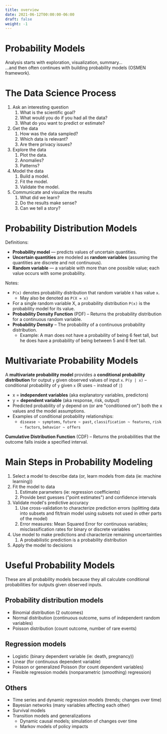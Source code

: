 ```yaml
---
title: overview
date: 2021-06-12T00:00:00-06:00
draft: false
weight: -1
---
```


# Probability Models
Analysis starts with exploration, visualization, summary…  
…and then often continues with building probability models (OSMEN framework).

# The Data Science Process
1. Ask an interesting question
   1. What is the scientific goal?
   2. What would you do if you had all the data?
   3. What do you want to predict or estimate?
2. Get the data
   1. How was the data sampled?
   2. Which data is relevant?
   3. Are there privacy issues?
1. Explore the data
   1. Plot the data.
   2. Anomalies?
   3. Patterns?
1. Model the data
   1. Build a model.
   2. Fit the model.
   3. Validate the model.
1. Communicate and visualize the results
   1. What did we learn?
   2. Do the results make sense?
   3. Can we tell a story?

# Probability Distribution Models
Definitions:
- **Probability model** — predicts values of uncertain quantities.
- **Uncertain quantities** are modeled as **random variables** (assuming the quantities are discrete and not continuous).
- **Random variable** — a variable with more than one possible value; each value occurs with some probability.

Notes:
- `P(x)` denotes probability distribution that random variable `X` has value `x`.
  - May also be denoted as `P(X = x)`
- For a single random variable X, a probability distribution `P(x)` is the probability model for its value. 
- **Probability Density Function** (PDF) – Returns the probability distribution for a continuous random variable.
- **Probability Density** – The probability of a continuous probability distribution.
  - Example: A man does not have a probability of being 6 feet tall, but he does have a probability of being between 5 and 6 feet tall.

# Multivariate Probability Models
A **multivariate probability model** provides a **conditional probability distribution** for output `y` given observed values of input `x`.
`P(y | x)` – conditional probability of `y` given `x` (R uses `~` instead of `|`)
- x = **independent variables** (aka explanatory variables, predictors)
- y = **dependent variable** (aka response, risk, output)
- Predicted probability of y depend on (or are "conditioned on") both the x values and the model assumptions.
- Examples of conditional probability relationships: 
    - `disease ~ symptoms`, `future ~ past`, `classification ~ features`, `risk ~ factors`, `behavior ~ offers`

**Cumulative Distribution Function** (CDF) – Returns the probabilities that the outcome falls inside a specified interval.

# Main Steps in Probability Modeling
1. Select a model to describe data (or, learn models from data (ie: machine learning))
2. Fit the model to data
   1. Estimate parameters (ie: regression coefficients)
   1. Provide best guesses ("point estimates") and confidence intervals
3. Validate model's predictive accuracy
   1. Use cross-validation to characterize prediction errors (splitting data into subsets and fit/train model using subsets not used in other parts of the model)
   2. Error measures: Mean Squared Error for continuous variables; misclassification rates for binary or discrete variables
4. Use model to make predictions and characterize remaining uncertainties 
   1. A probabilistic prediction is a probability distribution
5. Apply the model to decisions

# Useful Probability Models
These are all probability models because they all calculate conditional probabilities for outputs given observed inputs.

## Probability distribution models
- Binomial distribution (2 outcomes)
- Normal distribution (continuous outcome, sums of independent random variables)
- Poisson distribution (count outcome, number of rare events)

## Regression models
- Logistic (binary dependent variable (ie: death, pregnancy))
- Linear (for continuous dependent variable)
- Poisson or generalized Poisson (for count dependent variables)
- Flexible regression models (nonparametric (smoothing) regression)

## Others
- Time series and dynamic regression models (trends; changes over time)
- Bayesian networks (many variables affecting each other)
- Survival models
- Transition models and generalizations
    - Dynamic causal models; simulation of changes over time
    - Markov models of policy impacts
